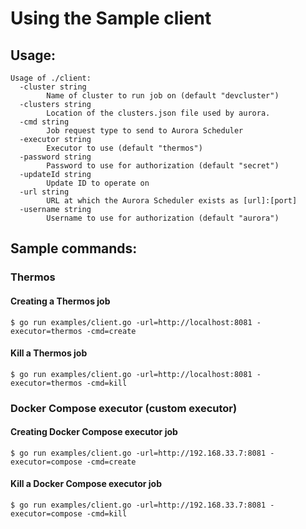 # Using the Sample client

## Usage: 
```
Usage of ./client:
  -cluster string
        Name of cluster to run job on (default "devcluster")
  -clusters string
        Location of the clusters.json file used by aurora.
  -cmd string
        Job request type to send to Aurora Scheduler
  -executor string
        Executor to use (default "thermos")
  -password string
        Password to use for authorization (default "secret")
  -updateId string
        Update ID to operate on
  -url string
        URL at which the Aurora Scheduler exists as [url]:[port]
  -username string
        Username to use for authorization (default "aurora")
```

## Sample commands:

### Thermos

#### Creating a Thermos job
```
$ go run examples/client.go -url=http://localhost:8081 -executor=thermos -cmd=create
```
#### Kill a Thermos job
```
$ go run examples/client.go -url=http://localhost:8081 -executor=thermos -cmd=kill
```

### Docker Compose executor (custom executor)

#### Creating Docker Compose executor job
```
$ go run examples/client.go -url=http://192.168.33.7:8081 -executor=compose -cmd=create
```
#### Kill a Docker Compose executor job
```
$ go run examples/client.go -url=http://192.168.33.7:8081 -executor=compose -cmd=kill
```
